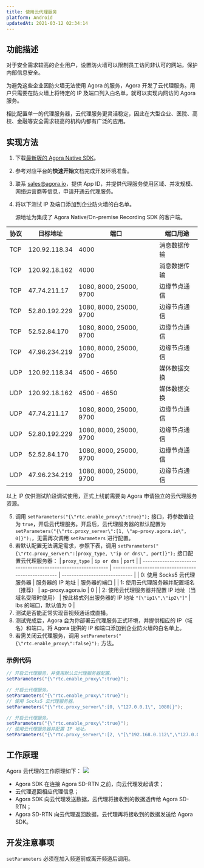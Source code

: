 ```yaml
---
title: 使用云代理服务
platform: Android
updatedAt: 2021-03-12 02:34:14
---
```


## 功能描述

对于安全需求较高的企业用户，设置防火墙可以限制员工访问非认可的网站，保护内部信息安全。

为避免这些企业因防火墙无法使用 Agora 的服务，Agora 开发了云代理服务。用户只需要在防火墙上将特定的 IP 及端口列入白名单，就可以实现内网访问 Agora 服务。

相比配置单一的代理服务器，云代理服务更灵活稳定，因此在大型企业、医院、高校、金融等安全需求较高的机构内都有广泛的应用。

## 实现方法

1. 下载[最新版的 Agora Native SDK](https://docs.agora.io/cn/Agora%20Platform/downloads)。
2. 参考对应平台的**快速开始**文档完成开发环境准备。
3. 联系 sales@agora.io，提供 App ID，并提供代理服务使用区域、并发规模、网络运营商等信息，申请开通云代理服务。
4. 将以下测试 IP 及端口添加到企业防火墙的白名单。

   源地址为集成了 Agora Native/On-premise Recording SDK 的客户端。

| 协议 | 目标地址      | 端口                    | 端口用途     |
| ---- | ------------- | ----------------------- | ------------ |
| TCP  | 120.92.118.34 | 4000                    | 消息数据传输 |
| TCP  | 120.92.18.162 | 4000                    | 消息数据传输 |
| TCP  | 47.74.211.17  | 1080, 8000, 25000, 9700 | 边缘节点通信 |
| TCP  | 52.80.192.229 | 1080, 8000, 25000, 9700 | 边缘节点通信 |
| TCP  | 52.52.84.170  | 1080, 8000, 25000, 9700 | 边缘节点通信 |
| TCP  | 47.96.234.219 | 1080, 8000, 25000, 9700 | 边缘节点通信 |
| UDP  | 120.92.118.34 | 4500 - 4650             | 媒体数据交换 |
| UDP  | 120.92.18.162 | 4500 - 4650             | 媒体数据交换 |
| UDP  | 47.74.211.17  | 1080, 8000, 25000, 9700 | 边缘节点通信 |
| UDP  | 52.80.192.229 | 1080, 8000, 25000, 9700 | 边缘节点通信 |
| UDP  | 52.52.84.170  | 1080, 8000, 25000, 9700 | 边缘节点通信 |
| UDP  | 47.96.234.219 | 1080, 8000, 25000, 9700 | 边缘节点通信 |

<div class="alert note">以上 IP 仅供测试阶段调试使用，正式上线前需要向 Agora 申请独立的云代理服务资源。</div>

5. 调用 `setParameters("{\"rtc.enable_proxy\":true}");` 接口，将参数值设为 `true`，开启云代理服务。开启后，云代理服务器的默认配置为 `setParameters("{\"rtc.proxy_server\":[1, \"ap-proxy.agora.io\", 0]}");`，无需再次调用 `setParameters` 进行配置。
6. 若默认配置无法满足需求，参照下表，调用 `setParameters("{\"rtc.proxy_server\":[proxy_type, \"ip or dns\", port]}");` 接口配置云代理服务器：
   | `proxy_type` | `ip or dns` | `port` |
   | ------------------------------------------------------------ | --------------------------------------------------- | ----------------------------- |
   | 0: 使用 Socks5 云代理服务器 | 服务器的 IP 地址 | 服务器的端口 |
   | 1: 使用云代理服务器并配置域名（推荐） | ap-proxy.agora.io | 0 |
   | 2: 使用云代理服务器并配置 IP 地址（当域名受限时使用） | 按此格式列出服务器的 IP 地址 `"[\"ip1\",\"ip2\"]"` | lbs 的端口，默认值为 0 |
7. 测试是否能正常实现音视频通话或直播。
8. 测试完成后，Agora 会为你部署云代理服务正式环境，并提供相应的 IP（域名）和端口。将 Agora 提供的 IP 和端口添加到企业防火墙的白名单上。
9. 若需关闭云代理服务，调用 `setParameters("{\"rtc.enable_proxy\":false}");` 方法。

### 示例代码

```java
// 开启云代理服务，并使用默认云代理服务器配置。
setParameters("{\"rtc.enable_proxy\":true}");
```

```java
// 开启云代理服务。
setParameters("{\"rtc.enable_proxy\":true}");
// 使用 Socks5 云代理服务器。
setParameters("{\"rtc.proxy_server\":[0, \"127.0.0.1\", 1080]}");
```

```java
// 开启云代理服务。
setParameters("{\"rtc.enable_proxy\":true}");
// 使用云代理服务器并配置 IP 地址。
setParameters("{\"rtc.proxy_server\":[2, \"[\"192.168.0.112\",\"127.0.0.1\"]\", 0]}");
```

## 工作原理

Agora 云代理的工作原理如下：
![](https://web-cdn.agora.io/docs-files/1543290381396)

- Agora SDK 在连接 Agora SD-RTN 之前，向云代理发起请求；
- 云代理返回相应代理信息；
- Agora SDK 向云代理发送数据，云代理将接收到的数据透传给 Agora SD-RTN；
- Agora SD-RTN 向云代理返回数据，云代理再将接收到的数据发送给 Agora SDK。

## 开发注意事项

`setParameters` 必须在加入频道前或离开频道后调用。
